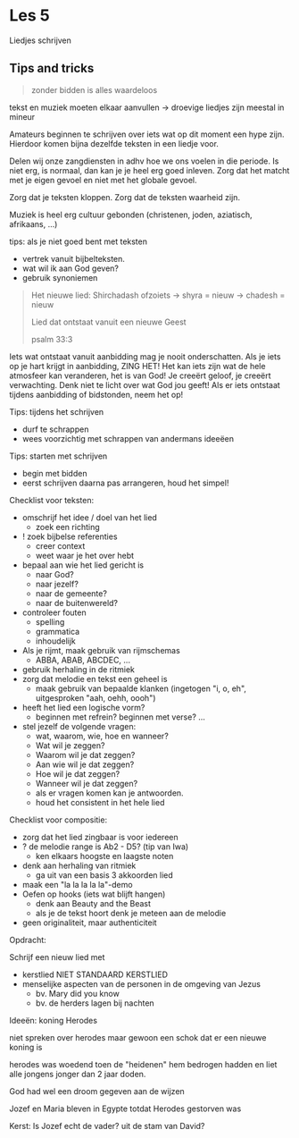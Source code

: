 # Les 5

Liedjes schrijven

## Tips and tricks

> zonder bidden is alles waardeloos

tekst en muziek moeten elkaar aanvullen -> droevige liedjes zijn meestal in mineur

Amateurs beginnen te schrijven over iets wat op dit moment een hype zijn. Hierdoor komen bijna dezelfde teksten in een liedje voor.

Delen wij onze zangdiensten in adhv hoe we ons voelen in die periode. Is niet erg, is normaal, dan kan je je heel erg goed inleven. Zorg dat het matcht met je eigen gevoel en niet met het globale gevoel.

Zorg dat je teksten kloppen. Zorg dat de teksten waarheid zijn.

Muziek is heel erg cultuur gebonden (christenen, joden, aziatisch, afrikaans, ...)

tips: als je niet goed bent met teksten

- vertrek vanuit bijbelteksten.
- wat wil ik aan God geven?
- gebruik synoniemen

> Het nieuwe lied: Shirchadash ofzoiets
> -> shyra = nieuw
> -> chadesh = nieuw
>
> Lied dat ontstaat vanuit een nieuwe Geest
>
> psalm 33:3

Iets wat ontstaat vanuit aanbidding mag je nooit onderschatten. Als je iets op je hart krijgt in aanbidding, ZING HET! Het kan iets zijn wat de hele atmosfeer kan veranderen, het is van God! Je creeërt geloof, je creeërt verwachting. Denk niet te licht over wat God jou geeft! Als er iets ontstaat tijdens aanbidding of bidstonden, neem het op!

Tips: tijdens het schrijven

- durf te schrappen
- wees voorzichtig met schrappen van andermans ideeëen

Tips: starten met schrijven

- begin met bidden
- eerst schrijven daarna pas arrangeren, houd het simpel!
  
Checklist voor teksten:

- omschrijf het idee / doel van het lied
  - zoek een richting
- ! zoek bijbelse referenties
  - creer context
  - weet waar je het over hebt
- bepaal aan wie het lied gericht is
  - naar God?
  - naar jezelf?
  - naar de gemeente?
  - naar de buitenwereld?
- controleer fouten
  - spelling
  - grammatica
  - inhoudelijk
- Als je rijmt, maak gebruik van rijmschemas
  - ABBA, ABAB, ABCDEC, ...
- gebruik herhaling in de ritmiek
- zorg dat melodie en tekst een geheel is
  - maak gebruik van bepaalde klanken (ingetogen "i, o, eh", uitgesproken "aah, oehh, oooh")
- heeft het lied een logische vorm?
  - beginnen met refrein? beginnen met verse? ...
- stel jezelf de volgende vragen:
  - wat, waarom, wie, hoe en wanneer?
  - Wat wil je zeggen?
  - Waarom wil je dat zeggen?
  - Aan wie wil je dat zeggen?
  - Hoe wil je dat zeggen?
  - Wanneer wil je dat zeggen?
  - als er vragen komen kan je antwoorden.
  - houd het consistent in het hele lied

Checklist voor compositie:

- zorg dat het lied zingbaar is voor iedereen
- ? de melodie range is Ab2 - D5? (tip van Iwa)
  - ken elkaars hoogste en laagste noten
- denk aan herhaling van ritmiek
  - ga uit van een basis 3 akkoorden lied
- maak een "la la la la la"-demo
- Oefen op hooks (iets wat blijft hangen)
  - denk aan Beauty and the Beast
  - als je de tekst hoort denk je meteen aan de melodie
- geen originaliteit, maar authenticiteit

Opdracht:

Schrijf een nieuw lied met

- kerstlied NIET STANDAARD KERSTLIED
- menselijke aspecten van de personen in de omgeving van Jezus
  - bv. Mary did you know
  - bv. de herders lagen bij nachten

Ideeën: koning Herodes

niet spreken over herodes maar gewoon een schok dat er een nieuwe koning is

herodes was woedend toen de "heidenen" hem bedrogen hadden en liet alle jongens jonger dan 2 jaar doden.

God had wel een droom gegeven aan de wijzen

Jozef en Maria bleven in Egypte totdat Herodes gestorven was


Kerst: Is Jozef echt de vader? uit de stam van David?